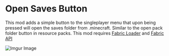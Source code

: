 # Open Saves Button
This mod adds a simple button to the singleplayer menu that upon being pressed will open the saves folder from .minecraft. Similar to the open pack folder button in resource packs.
This mod requires [Fabric Loader](https://fabricmc.net/use/) and [Fabric API](https://www.curseforge.com/minecraft/mc-mods/fabric-api)

![Imgur Image](https://i.imgur.com/TbOJ313.png)
